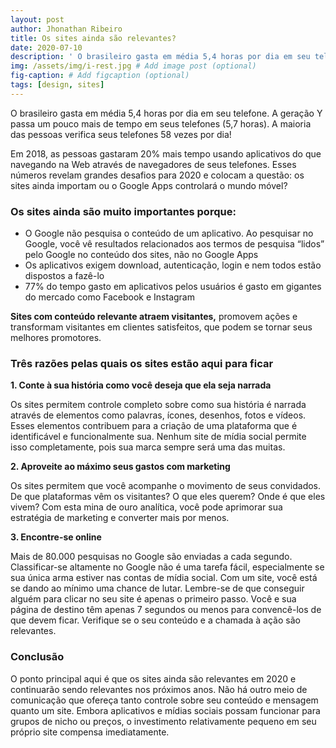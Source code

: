 ```yaml
---
layout: post
author: Jhonathan Ribeiro
title: Os sites ainda são relevantes?
date: 2020-07-10
description: ' O brasileiro gasta em média 5,4 horas por dia em seu telefone. A geração Y passa um pouco mais de tempo em seus telefones (5,7 horas). A maioria das pessoas verifica seus telefones 58 vezes por dia!Em 2019, as pessoas gastaram 20% mais tempo usando aplicativos do que navegando na Web através de navegadores de seus telefones.'
img: /assets/img/i-rest.jpg # Add image post (optional)
fig-caption: # Add figcaption (optional)
tags: [design, sites]
---
```

O brasileiro gasta em média 5,4 horas por dia em seu telefone. A geração Y passa um pouco mais de tempo em seus telefones (5,7 horas). A maioria das pessoas verifica seus telefones 58 vezes por dia!

Em 2018, as pessoas gastaram 20% mais tempo usando aplicativos do que navegando na Web através de navegadores de seus telefones. Esses números revelam grandes desafios para 2020 e colocam a questão: os sites ainda importam ou o Google Apps controlará o mundo móvel?

### Os sites ainda são muito importantes porque:

* O Google não pesquisa o conteúdo de um aplicativo. Ao pesquisar no Google, você vê resultados relacionados aos termos de pesquisa “lidos” pelo Google no conteúdo dos sites, não no Google Apps
* Os aplicativos exigem download, autenticação, login e nem todos estão dispostos a fazê-lo
* 77% do tempo gasto em aplicativos pelos usuários é gasto em gigantes do mercado como Facebook e Instagram

**Sites com conteúdo relevante atraem visitantes,** promovem ações e transformam visitantes em clientes satisfeitos, que podem se tornar seus melhores promotores.

### Três razões pelas quais os sites estão aqui para ficar

**1. Conte à sua história como você deseja que ela seja narrada**

Os sites permitem controle completo sobre como sua história é narrada através de elementos como palavras, ícones, desenhos, fotos e vídeos. Esses elementos contribuem para a criação de uma plataforma que é identificável e funcionalmente sua. Nenhum site de mídia social permite isso completamente, pois sua marca sempre será uma das muitas.

**2. Aproveite ao máximo seus gastos com marketing**

Os sites permitem que você acompanhe o movimento de seus convidados. De que plataformas vêm os visitantes? O que eles querem? Onde é que eles vivem? Com esta mina de ouro analítica, você pode aprimorar sua estratégia de marketing e converter mais por menos.

**3. Encontre-se online**

Mais de 80.000 pesquisas no Google são enviadas a cada segundo. Classificar-se altamente no Google não é uma tarefa fácil, especialmente se sua única arma estiver nas contas de mídia social. Com um site, você está se dando ao mínimo uma chance de lutar. Lembre-se de que conseguir alguém para clicar no seu site é apenas o primeiro passo. Você e sua página de destino têm apenas 7 segundos ou menos para convencê-los de que devem ficar. Verifique se o seu conteúdo e a chamada à ação são relevantes.

### Conclusão

O ponto principal aqui é que os sites ainda são relevantes em 2020 e continuarão sendo relevantes nos próximos anos. Não há outro meio de comunicação que ofereça tanto controle sobre seu conteúdo e mensagem quanto um site. Embora aplicativos e mídias sociais possam funcionar para grupos de nicho ou preços, o investimento relativamente pequeno em seu próprio site compensa imediatamente.
